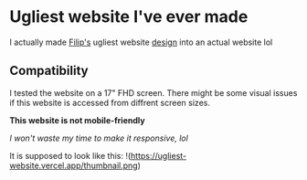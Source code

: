 # Ugliest website I've ever made
I actually made [Filip's](https://www.youtube.com/c/FilipDev) ugliest website [design](https://youtu.be/Dc7QtHkqBUc) into an actual website lol

## Compatibility
I tested the website on a 17" FHD screen. There might be some visual issues if this website is accessed from diffrent screen sizes.

**This website is not mobile-friendly**

_I won't waste my time to make it responsive, lol_


It is supposed to look like this:
!(https://ugliest-website.vercel.app/thumbnail.png)
